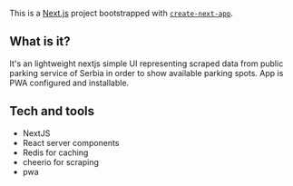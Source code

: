 This is a [Next.js](https://nextjs.org/) project bootstrapped with [`create-next-app`](https://github.com/vercel/next.js/tree/canary/packages/create-next-app).

## What is it?

It's an lightweight nextjs simple UI representing scraped data from public parking service of Serbia in order to show available parking spots.
App is PWA configured and installable.

## Tech and tools

- NextJS
- React server components
- Redis for caching
- cheerio for scraping
- pwa

